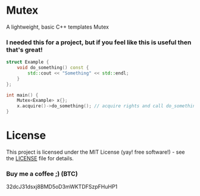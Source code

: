 # Mutex
A lightweight, basic C++ templates Mutex

### I needed this for a project, but if you feel like this is useful then that's great! ###

```cpp
struct Example {
    void do_something() const {
        std::cout << "Something" << std::endl;
    }
};

int main() {
    Mutex<Example> x{};
    x.acquire()->do_something(); // acquire rights and call do_something()
}
```

# License #
This project is licensed under the MIT License (yay! free software!) - see the [LICENSE](https://github.com/Yuhanun/Mutex/blob/master/LICENSE) file for details.

### Buy me a coffee ;) (BTC) ###
32dcJ31dsxj8BMD5oD3mWKTDFSzpFHuHP1
